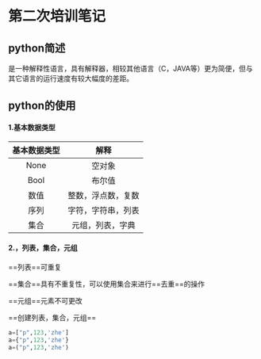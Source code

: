 # **第二次培训笔记**

## python简述

是一种解释性语言，具有解释器，相较其他语言（C，JAVA等）更为简便，但与其它语言的运行速度有较大幅度的差距。

## python的使用

#### 1.基本数据类型

| 基本数据类型 |        解释        |
| :----------: | :----------------: |
|     None     |       空对象       |
|     Bool     |       布尔值       |
|     数值     | 整数，浮点数，复数 |
|     序列     | 字符，字符串，列表 |
|     集合     |  元组，列表，字典  |

#### 2.，列表，集合，元组

==列表==可重复

==集合==具有不重复性，可以使用集合来进行==去重==的操作

==元组==元素不可更改

==创建列表，集合，元组==

```python
a=["p",123,'zhe']
a={"p",123,'zhe'}
a=("p",123,'zhe')
```

